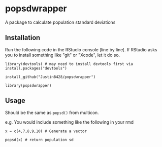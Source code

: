 # popsdwrapper
A package to calculate population standard deviations

## Installation
Run the following code in the RStudio console (line by line). If RStudio asks you to install something like "git" or "Xcode", let it do so.

`library(devtools) # may need to install devtools first via install.packages("devtools")`

`install_github("Justin8428/popsdwrapper")`

`library(popsdwrapper)`

## Usage
Should be the same as `popsd()` from multicon. 

e.g. You would include something like the following in your rmd

`x = c(4,7,8,9,10) # Generate a vector`

`popsd(x) # return population sd`
